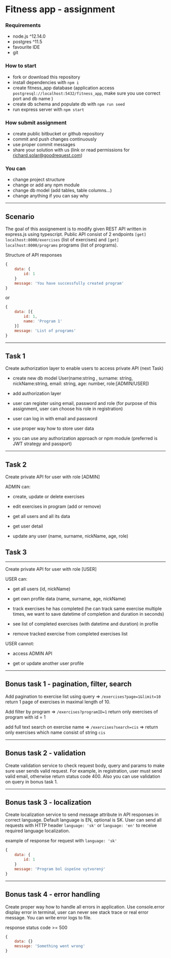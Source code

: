 # Fitness app - assignment

### Requirements

- node.js ^12.14.0
- postgres ^11.5
- favourite IDE
- git

### How to start

- fork or download this repository
- install dependencies with `npm i`
- create fitness_app database (application access `postgresql://localhost:5432/fitness_app`, make sure you use correct port and db name )
- create db schema and populate db with `npm run seed`
- run express server with `npm start`

### How submit assignment

- create public bitbucket or github repository
- commit and push changes continuously
- use proper commit messages
- share your solution with us (link or read permissions for richard.solar@goodrequest.com)


### You can

- change project structure
- change or add any npm module
- change db model (add tables, table columns...)
- change anything if you can say why

***

## Scenario

The goal of this assignement is to modify given REST API written in express.js using typescript. Public API consist of 2 endpoints `[get]` `localhost:8000/exercises` (list of exercises) and `[get]` `localhost:8000/programs` programs (list of programs).

Structure of API responses

```javascript
{
    data: {
        id: 1
    }
    message: 'You have successfully created program'
}
```

or

```javascript
{
    data: [{
        id: 1,
        name: 'Program 1'
    }]
    message: 'List of programs'
}
```

***

## Task 1

Create authorization layer to enable users to access private API (next Task)

- create new db model User(name:string , surname: string, nickName:string, email: string, age: number, role:[ADMIN/USER]) 


- add authorization layer 


- user can register using email, password and role (for purpose of this assignment, user can choose his role in registration) 


- user can log in with email and password 

- use proper way how to store user data 

- you can use any authorization approach or npm module (preferred is JWT strategy and passport) 


***

## Task 2

Create private API for user with role [ADMIN]

ADMIN can:

- create, update or delete exercises 

- edit exercises in program (add or remove) 

- get all users and all its data 

- get user detail 

- update any user (name, surname, nickName, age, role) 


## Task 3

***

Create private API for user with role [USER]

USER can:

- get all users (id, nickName) 


- get own profile data (name, surname, age, nickName) 


- track exercises he has completed (he can track same exercise multiple times, we want to save datetime of completion and duration in seconds)

- see list of completed exercises (with datetime and duration) in profile

- remove tracked exercise from completed exercises list

USER cannot:

- access ADMIN API

- get or update another user profile

***

## Bonus task 1 - pagination, filter, search  


Add pagination to exercise list using query => `/exercises?page=1&limit=10` return 1 page of exercises in maximal length of 10.

Add filter by program => `/exercises?programID=1` return only exercises of program with id = 1


add full text search on exercise name => `/exercises?search=cis` => return only exercises which name consist of string `cis`
***


## Bonus task 2 - validation

Create validation service to check request body, query and params to make sure user sends valid request. For example, in registration, user must send valid email, otherwise return status code 400.
Also you can use validation on query in bonus task 1.
***

## Bonus task 3 - localization

Create localization service to send message attribute in API responses in correct language. Default language is EN, optional is SK. User can send all requests with HTTP header `language: 'sk'` or `language: 'en'` to receive required language localization.

example of response for request with `language: 'sk'`

```javascript
{
    data: {
        id: 1
    }
    message: 'Program bol úspešne vytvorený'
}
```

***

## Bonus task 4 - error handling

Create proper way how to handle all errors in application. Use console.error display error in terminal, user can never see stack trace or real error message. You can write error logs to file.

response status code >= 500

```javascript
{
    data: {}
    message: 'Something went wrong'
}
```
